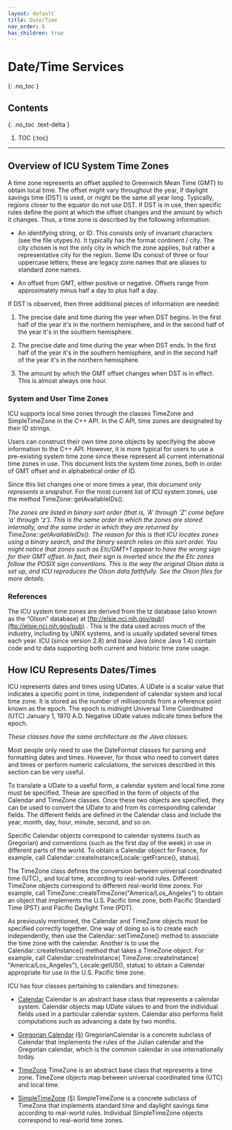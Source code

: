 ```yaml
---
layout: default
title: Date/Time
nav_order: 6
has_children: true
---
```

<!--
© 2020 and later: Unicode, Inc. and others.
License & terms of use: http://www.unicode.org/copyright.html
-->

# Date/Time Services
{: .no_toc }

## Contents
{: .no_toc .text-delta }

1. TOC
{:toc}

---

## Overview of ICU System Time Zones

A time zone represents an offset applied to Greenwich Mean Time (GMT) to obtain
local time. The offset might vary throughout the year, if daylight savings time
(DST) is used, or might be the same all year long. Typically, regions closer to
the equator do not use DST. If DST is in use, then specific rules define the
point at which the offset changes and the amount by which it changes. Thus, a
time zone is described by the following information:

*   An identifying string, or ID. This consists only of invariant characters
    (see the file utypes.h). It typically has the format continent / city. The
    city chosen is not the only city in which the zone applies, but rather a
    representative city for the region. Some IDs consist of three or four
    uppercase letters; these are legacy zone names that are aliases to standard
    zone names.

*   An offset from GMT, either positive or negative. Offsets range from
    approximately minus half a day to plus half a day.

If DST is observed, then three additional pieces of information are needed:

1.  The precise date and time during the year when DST begins. In the first half
    of the year it's in the northern hemisphere, and in the second half of the
    year it's in the southern hemisphere.

2.  The precise date and time during the year when DST ends. In the first half
    of the year it's in the southern hemisphere, and in the second half of the
    year it's in the northern hemisphere.

3.  The amount by which the GMT offset changes when DST is in effect. This is
    almost always one hour.

### System and User Time Zones

ICU supports local time zones through the classes TimeZone and SimpleTimeZone in
the C++ API. In the C API, time zones are designated by their ID strings.

Users can construct their own time zone objects by specifying the above
information to the C++ API. However, it is more typical for users to use a
pre-existing system time zone since these represent all current international
time zones in use. This document lists the system time zones, both in order of
GMT offset and in alphabetical order of ID.

Since this list changes one or more times a year, *this document only represents
a snapshot*. For the most current list of ICU system zones, use the method
TimeZone::getAvailableIDs().

*The zones are listed in binary sort order (that is, 'A' through 'Z' come before
'a' through 'z'). This is the same order in which the zones are stored
internally, and the same order in which they are returned by
TimeZone::getAvailableIDs(). The reason for this is that ICU locates zones using
a binary search, and the binary search relies on this sort order.*
*You might notice that zones such as Etc/GMT+1 appear to have the wrong sign for
their GMT offset. In fact, their sign is inverted since the the Etc zones follow
the POSIX sign conventions. This is the way the original Olson data is set up,
and ICU reproduces the Olson data faithfully. See the Olson files for more
details.*

### References

The ICU system time zones are derived from the tz database (also known as the
“Olson” database) at [ftp://elsie.nci.nih.gov/pub](ftp://elsie.nci.nih.gov/pub)
. This is the data used across much of the industry, including by UNIX systems,
and is usually updated several times each year. ICU (since version 2.8) and base
Java (since Java 1.4) contain code and tz data supporting both current and
historic time zone usage.

## How ICU Represents Dates/Times

ICU represents dates and times using UDates. A UDate is a scalar value that
indicates a specific point in time, independent of calendar system and local
time zone. It is stored as the number of milliseconds from a reference point
known as the epoch. The epoch is midnight Universal Time Coordinated (UTC)
January 1, 1970 A.D. Negative UDate values indicate times before the epoch.

*These classes have the same architecture as the Java classes.*

Most people only need to use the DateFormat classes for parsing and formatting
dates and times. However, for those who need to convert dates and times or
perform numeric calculations, the services described in this section can be very
useful.

To translate a UDate to a useful form, a calendar system and local time zone
must be specified. These are specified in the form of objects of the Calendar
and TimeZone classes. Once these two objects are specified, they can be used to
convert the UDate to and from its corresponding calendar fields. The different
fields are defined in the Calendar class and include the year, month, day, hour,
minute, second, and so on.

Specific Calendar objects correspond to calendar systems (such as Gregorian) and
conventions (such as the first day of the week) in use in different parts of the
world. To obtain a Calendar object for France, for example, call
Calendar::createInstance(Locale::getFrance(), status).

The TimeZone class defines the conversion between universal coordinated time
(UTC),, and local time, according to real-world rules. Different TimeZone
objects correspond to different real-world time zones. For example, call
TimeZone::createTimeZone("America/Los_Angeles") to obtain an object that
implements the U.S. Pacific time zone, both Pacific Standard Time (PST) and
Pacific Daylight Time (PDT).

As previously mentioned, the Calendar and TimeZone objects must be specified
correctly together. One way of doing so is to create each independently, then
use the Calendar::setTimeZone() method to associate the time zone with the
calendar. Another is to use the Calendar::createInstance() method that takes a
TimeZone object. For example, call Calendar::createInstance(
TimeZone::createInstance( "America/Los_Angeles"), Locale:getUS(), status) to
obtain a Calendar appropriate for use in the U.S. Pacific time zone.

ICU has four classes pertaining to calendars and timezones:

*   [Calendar](calendar/index.md)
    Calendar is an abstract base class that represents a calendar system.
    Calendar objects map UDate values to and from the individual fields used in
    a particular calendar system. Calendar also performs field computations such
    as advancing a date by two months.

*   [Gregorian Calendar](calendar/index.md) (§)
    GregorianCalendar is a concrete subclass of Calendar that implements the
    rules of the Julian calendar and the Gregorian calendar, which is the common
    calendar in use internationally today.

*   [TimeZone](timezone/index.md)
    TimeZone is an abstract base class that represents a time zone. TimeZone
    objects map between universal coordinated time (UTC) and local time.

*   [SimpleTimeZone](timezone/index.md) (§)
    SimpleTimeZone is a concrete subclass of TimeZone that implements standard
    time and daylight savings time according to real-world rules. Individual
    SimpleTimeZone objects correspond to real-world time zones.
